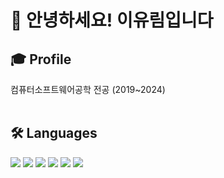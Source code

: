# 👋 안녕하세요! 이유림입니다

🎓 Profile
---
컴퓨터소프트웨어공학 전공 (2019~2024)
<br>
<br>


## 🛠 Languages
<span><img src="https://img.shields.io/badge/HTML5-E34F26?style=for-the-badge&logo=html5&logoColor=white"></span>
<span><img src="https://img.shields.io/badge/CSS3-1572B6?style=for-the-badge&logo=css3&logoColor=white"></span>
<span><img src="https://img.shields.io/badge/Dart-0175C2?style=for-the-badge&logo=dart&logoColor=white"></span>
<span><img src="https://img.shields.io/badge/Git-F05032?style=for-the-badge&logo=git&logoColor=white"></span>
<span><img src="https://img.shields.io/badge/javascript-F7DF1E?style=for-the-badge&logo=JavaScript&logoColor=white"></span>
<span><img src="https://img.shields.io/badge/React-61DAFB?style=for-the-badge&logo=React&logoColor=white"></span>
<br>
<br>
